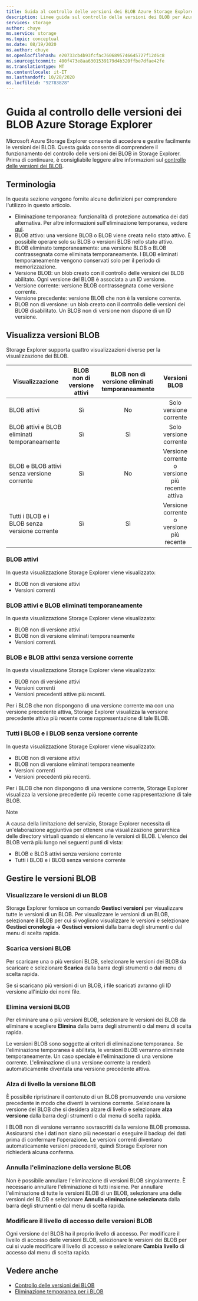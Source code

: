 ```yaml
---
title: Guida al controllo delle versioni dei BLOB Azure Storage Explorer | Microsoft Docs
description: Linee guida sul controllo delle versioni dei BLOB per Azure Storage Explorer
services: storage
author: chuye
ms.service: storage
ms.topic: conceptual
ms.date: 08/19/2020
ms.author: chuye
ms.openlocfilehash: e20733cb4b93fcfac7606895746645727f12d6c8
ms.sourcegitcommit: 400f473e8aa6301539179d4b320ffbe7dfae42fe
ms.translationtype: MT
ms.contentlocale: it-IT
ms.lasthandoff: 10/28/2020
ms.locfileid: "92783828"
---
```

# <a name="azure-storage-explorer-blob-versioning-guide"></a>Guida al controllo delle versioni dei BLOB Azure Storage Explorer

Microsoft Azure Storage Explorer consente di accedere e gestire facilmente le versioni dei BLOB. Questa guida consente di comprendere il funzionamento del controllo delle versioni dei BLOB in Storage Explorer. Prima di continuare, è consigliabile leggere altre informazioni sul [controllo delle versioni dei BLOB](../blobs/versioning-overview.md).

## <a name="terminology"></a>Terminologia

In questa sezione vengono fornite alcune definizioni per comprendere l'utilizzo in questo articolo.

- Eliminazione temporanea: funzionalità di protezione automatica dei dati alternativa. Per altre informazioni sull'eliminazione temporanea, vedere [qui](../blobs/soft-delete-blob-overview.md).
- BLOB attivo: una versione BLOB o BLOB viene creata nello stato attivo. È possibile operare solo su BLOB o versioni BLOB nello stato attivo.
- BLOB eliminato temporaneamente: una versione BLOB o BLOB contrassegnata come eliminata temporaneamente. I BLOB eliminati temporaneamente vengono conservati solo per il periodo di memorizzazione.
- Versione BLOB: un blob creato con il controllo delle versioni dei BLOB abilitato. Ogni versione del BLOB è associata a un ID versione.
- Versione corrente: versione BLOB contrassegnata come versione corrente.
- Versione precedente: versione BLOB che non è la versione corrente.
- BLOB non di versione: un blob creato con il controllo delle versioni dei BLOB disabilitato. Un BLOB non di versione non dispone di un ID versione.

## <a name="view-blob-versions"></a>Visualizza versioni BLOB

Storage Explorer supporta quattro visualizzazioni diverse per la visualizzazione dei BLOB.

| Visualizzazione | BLOB non di versione attivi | BLOB non di versione eliminati temporaneamente | Versioni BLOB |
| ---- | :----------: | :-----------: | :------------------: |
| BLOB attivi | Sì | No | Solo versione corrente |
| BLOB attivi e BLOB eliminati temporaneamente | Sì | Sì | Solo versione corrente |
| BLOB e BLOB attivi senza versione corrente | Sì | No | Versione corrente o versione più recente attiva |
| Tutti i BLOB e i BLOB senza versione corrente | Sì | Sì | Versione corrente o versione più recente |

### <a name="active-blobs"></a>BLOB attivi

In questa visualizzazione Storage Explorer viene visualizzato:

- BLOB non di versione attivi
- Versioni correnti

### <a name="active-blobs-and-soft-deleted-blobs"></a>BLOB attivi e BLOB eliminati temporaneamente

In questa visualizzazione Storage Explorer viene visualizzato:

- BLOB non di versione attivi
- BLOB non di versione eliminati temporaneamente
- Versioni correnti.

### <a name="active-blobs-and-blobs-without-current-version"></a>BLOB e BLOB attivi senza versione corrente

In questa visualizzazione Storage Explorer viene visualizzato:

- BLOB non di versione attivi
- Versioni correnti
- Versioni precedenti attive più recenti. 

Per i BLOB che non dispongono di una versione corrente ma con una versione precedente attiva, Storage Explorer visualizza la versione precedente attiva più recente come rappresentazione di tale BLOB.

### <a name="all-blobs-and-blobs-without-current-version"></a>Tutti i BLOB e i BLOB senza versione corrente

In questa visualizzazione Storage Explorer viene visualizzato:

- BLOB non di versione attivi
- BLOB non di versione eliminati temporaneamente
- Versioni correnti
- Versioni precedenti più recenti. 

Per i BLOB che non dispongono di una versione corrente, Storage Explorer visualizza la versione precedente più recente come rappresentazione di tale BLOB.

> [!Note]
> A causa della limitazione del servizio, Storage Explorer necessita di un'elaborazione aggiuntiva per ottenere una visualizzazione gerarchica delle directory virtuali quando si elencano le versioni di BLOB. L'elenco dei BLOB verrà più lungo nei seguenti punti di vista:
> 
> - BLOB e BLOB attivi senza versione corrente
> - Tutti i BLOB e i BLOB senza versione corrente

## <a name="manage-blob-versions"></a>Gestire le versioni BLOB

### <a name="view-versions-of-a-blob"></a>Visualizzare le versioni di un BLOB

Storage Explorer fornisce un comando **Gestisci versioni** per visualizzare tutte le versioni di un BLOB. Per visualizzare le versioni di un BLOB, selezionare il BLOB per cui si vogliono visualizzare le versioni e selezionare **Gestisci cronologia &rarr; Gestisci versioni** dalla barra degli strumenti o dal menu di scelta rapida.

### <a name="download-blob-versions"></a>Scarica versioni BLOB

Per scaricare una o più versioni BLOB, selezionare le versioni dei BLOB da scaricare e selezionare **Scarica** dalla barra degli strumenti o dal menu di scelta rapida.

Se si scaricano più versioni di un BLOB, i file scaricati avranno gli ID versione all'inizio dei nomi file.

### <a name="delete-blob-versions"></a>Elimina versioni BLOB

Per eliminare una o più versioni BLOB, selezionare le versioni dei BLOB da eliminare e scegliere **Elimina** dalla barra degli strumenti o dal menu di scelta rapida.

Le versioni BLOB sono soggette ai criteri di eliminazione temporanea. Se l'eliminazione temporanea è abilitata, le versioni BLOB verranno eliminate temporaneamente. Un caso speciale è l'eliminazione di una versione corrente. L'eliminazione di una versione corrente la renderà automaticamente diventata una versione precedente attiva.

### <a name="promote-blob-version"></a>Alza di livello la versione BLOB

È possibile ripristinare il contenuto di un BLOB promuovendo una versione precedente in modo che diventi la versione corrente. Selezionare la versione del BLOB che si desidera alzare di livello e selezionare **alza versione** dalla barra degli strumenti o dal menu di scelta rapida.

I BLOB non di versione verranno sovrascritti dalla versione BLOB promossa. Assicurarsi che i dati non siano più necessari o eseguire il backup dei dati prima di confermare l'operazione. Le versioni correnti diventano automaticamente versioni precedenti, quindi Storage Explorer non richiederà alcuna conferma.

### <a name="undelete-blob-version"></a>Annulla l'eliminazione della versione BLOB

Non è possibile annullare l'eliminazione di versioni BLOB singolarmente. È necessario annullare l'eliminazione di tutti insieme. Per annullare l'eliminazione di tutte le versioni BLOB di un BLOB, selezionare una delle versioni del BLOB e selezionare **Annulla eliminazione selezionata** dalla barra degli strumenti o dal menu di scelta rapida.

### <a name="change-access-tier-of-blob-versions"></a>Modificare il livello di accesso delle versioni BLOB

Ogni versione del BLOB ha il proprio livello di accesso. Per modificare il livello di accesso delle versioni BLOB, selezionare le versioni dei BLOB per cui si vuole modificare il livello di accesso e selezionare **Cambia livello** di accesso dal menu di scelta rapida.

## <a name="see-also"></a>Vedere anche

* [Controllo delle versioni dei BLOB](../blobs/versioning-overview.md)
* [Eliminazione temporanea per i BLOB](../blobs/soft-delete-blob-overview.md)